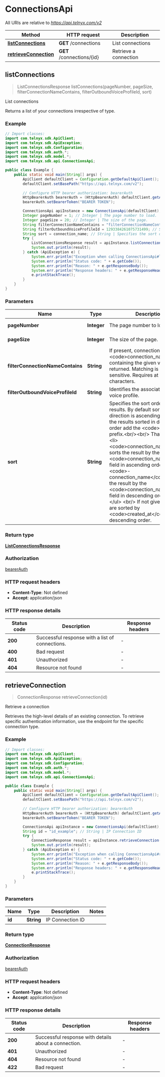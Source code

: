 # ConnectionsApi

All URIs are relative to *https://api.telnyx.com/v2*

Method | HTTP request | Description
------------- | ------------- | -------------
[**listConnections**](ConnectionsApi.md#listConnections) | **GET** /connections | List connections
[**retrieveConnection**](ConnectionsApi.md#retrieveConnection) | **GET** /connections/{id} | Retrieve a connection



## listConnections

> ListConnectionsResponse listConnections(pageNumber, pageSize, filterConnectionNameContains, filterOutboundVoiceProfileId, sort)

List connections

Returns a list of your connections irrespective of type.

### Example

```java
// Import classes:
import com.telnyx.sdk.ApiClient;
import com.telnyx.sdk.ApiException;
import com.telnyx.sdk.Configuration;
import com.telnyx.sdk.auth.*;
import com.telnyx.sdk.model.*;
import com.telnyx.sdk.api.ConnectionsApi;

public class Example {
    public static void main(String[] args) {
        ApiClient defaultClient = Configuration.getDefaultApiClient();
        defaultClient.setBasePath("https://api.telnyx.com/v2");
        
        // Configure HTTP bearer authorization: bearerAuth
        HttpBearerAuth bearerAuth = (HttpBearerAuth) defaultClient.getAuthentication("bearerAuth");
        bearerAuth.setBearerToken("BEARER TOKEN");

        ConnectionsApi apiInstance = new ConnectionsApi(defaultClient);
        Integer pageNumber = 1; // Integer | The page number to load.
        Integer pageSize = 20; // Integer | The size of the page.
        String filterConnectionNameContains = "filterConnectionNameContains_example"; // String | If present, connections with <code>connection_name</code> containing the given value will be returned. Matching is not case-sensitive. Requires at least three characters.
        String filterOutboundVoiceProfileId = 1293384261075731499; // String | Identifies the associated outbound voice profile.
        String sort = connection_name; // String | Specifies the sort order for results. By default sorting direction is ascending. To have the results sorted in descending order add the <code> -</code> prefix.<br/><br/> That is: <ul>   <li>     <code>connection_name</code>: sorts the result by the     <code>connection_name</code> field in ascending order.   </li>    <li>     <code>-connection_name</code>: sorts the result by the     <code>connection_name</code> field in descending order.   </li> </ul> <br/> If not given, results are sorted by <code>created_at</code> in descending order.
        try {
            ListConnectionsResponse result = apiInstance.listConnections(pageNumber, pageSize, filterConnectionNameContains, filterOutboundVoiceProfileId, sort);
            System.out.println(result);
        } catch (ApiException e) {
            System.err.println("Exception when calling ConnectionsApi#listConnections");
            System.err.println("Status code: " + e.getCode());
            System.err.println("Reason: " + e.getResponseBody());
            System.err.println("Response headers: " + e.getResponseHeaders());
            e.printStackTrace();
        }
    }
}
```

### Parameters


Name | Type | Description  | Notes
------------- | ------------- | ------------- | -------------
 **pageNumber** | **Integer**| The page number to load. | [optional] [default to 1]
 **pageSize** | **Integer**| The size of the page. | [optional] [default to 20]
 **filterConnectionNameContains** | **String**| If present, connections with &lt;code&gt;connection_name&lt;/code&gt; containing the given value will be returned. Matching is not case-sensitive. Requires at least three characters. | [optional]
 **filterOutboundVoiceProfileId** | **String**| Identifies the associated outbound voice profile. | [optional]
 **sort** | **String**| Specifies the sort order for results. By default sorting direction is ascending. To have the results sorted in descending order add the &lt;code&gt; -&lt;/code&gt; prefix.&lt;br/&gt;&lt;br/&gt; That is: &lt;ul&gt;   &lt;li&gt;     &lt;code&gt;connection_name&lt;/code&gt;: sorts the result by the     &lt;code&gt;connection_name&lt;/code&gt; field in ascending order.   &lt;/li&gt;    &lt;li&gt;     &lt;code&gt;-connection_name&lt;/code&gt;: sorts the result by the     &lt;code&gt;connection_name&lt;/code&gt; field in descending order.   &lt;/li&gt; &lt;/ul&gt; &lt;br/&gt; If not given, results are sorted by &lt;code&gt;created_at&lt;/code&gt; in descending order. | [optional] [default to created_at] [enum: created_at, connection_name, active]

### Return type

[**ListConnectionsResponse**](ListConnectionsResponse.md)

### Authorization

[bearerAuth](../README.md#bearerAuth)

### HTTP request headers

- **Content-Type**: Not defined
- **Accept**: application/json

### HTTP response details
| Status code | Description | Response headers |
|-------------|-------------|------------------|
| **200** | Successful response with a list of connections. |  -  |
| **400** | Bad request |  -  |
| **401** | Unauthorized |  -  |
| **404** | Resource not found |  -  |


## retrieveConnection

> ConnectionResponse retrieveConnection(id)

Retrieve a connection

Retrieves the high-level details of an existing connection. To retrieve specific authentication information, use the endpoint for the specific connection type.

### Example

```java
// Import classes:
import com.telnyx.sdk.ApiClient;
import com.telnyx.sdk.ApiException;
import com.telnyx.sdk.Configuration;
import com.telnyx.sdk.auth.*;
import com.telnyx.sdk.model.*;
import com.telnyx.sdk.api.ConnectionsApi;

public class Example {
    public static void main(String[] args) {
        ApiClient defaultClient = Configuration.getDefaultApiClient();
        defaultClient.setBasePath("https://api.telnyx.com/v2");
        
        // Configure HTTP bearer authorization: bearerAuth
        HttpBearerAuth bearerAuth = (HttpBearerAuth) defaultClient.getAuthentication("bearerAuth");
        bearerAuth.setBearerToken("BEARER TOKEN");

        ConnectionsApi apiInstance = new ConnectionsApi(defaultClient);
        String id = "id_example"; // String | IP Connection ID
        try {
            ConnectionResponse result = apiInstance.retrieveConnection(id);
            System.out.println(result);
        } catch (ApiException e) {
            System.err.println("Exception when calling ConnectionsApi#retrieveConnection");
            System.err.println("Status code: " + e.getCode());
            System.err.println("Reason: " + e.getResponseBody());
            System.err.println("Response headers: " + e.getResponseHeaders());
            e.printStackTrace();
        }
    }
}
```

### Parameters


Name | Type | Description  | Notes
------------- | ------------- | ------------- | -------------
 **id** | **String**| IP Connection ID |

### Return type

[**ConnectionResponse**](ConnectionResponse.md)

### Authorization

[bearerAuth](../README.md#bearerAuth)

### HTTP request headers

- **Content-Type**: Not defined
- **Accept**: application/json

### HTTP response details
| Status code | Description | Response headers |
|-------------|-------------|------------------|
| **200** | Successful response with details about a connection. |  -  |
| **401** | Unauthorized |  -  |
| **404** | Resource not found |  -  |
| **422** | Bad request |  -  |

